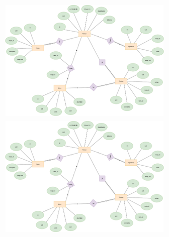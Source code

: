 ![ER Diagram](ER-menu-planning.png?raw=true "ER Diagram")


![System Architecture Diagram](ER-menu-planning.png?raw=true "System Architecture")

